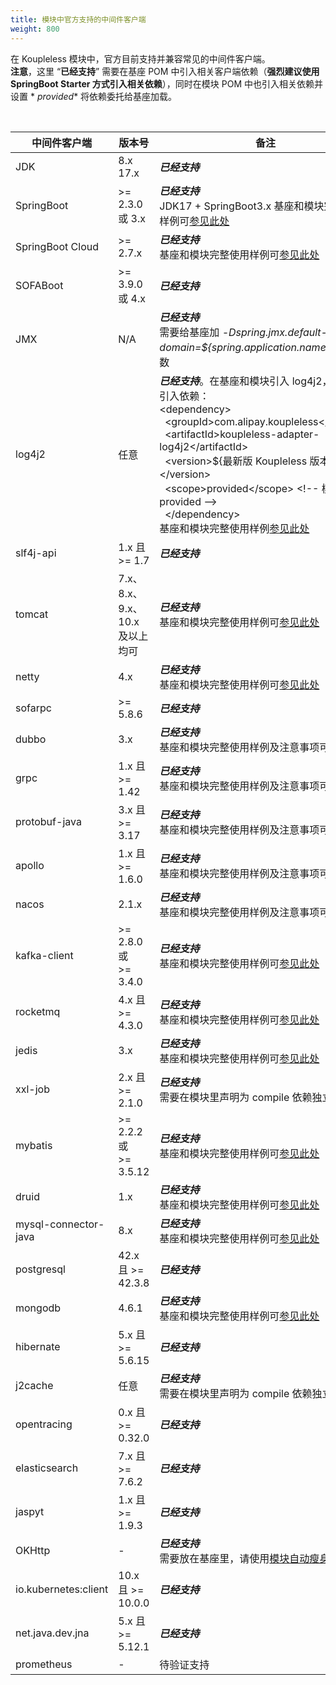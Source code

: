 ```yaml
---
title: 模块中官方支持的中间件客户端
weight: 800
---
```


在 Koupleless 模块中，官方目前支持并兼容常见的中间件客户端。<br />**注意**，这里 “**已经支持**” 需要在基座 POM
中引入相关客户端依赖（**强烈建议使用 SpringBoot Starter 方式引入相关依赖**），同时在模块 POM 中也引入相关依赖并设置 *
*<scope>provided</scope>** 将依赖委托给基座加载。

<br/>

| 中间件客户端               | 版本号                          | 备注                                                                                                                                                                                                                                                                                                                                                                                                                                                                                                                              |
|----------------------|------------------------------|---------------------------------------------------------------------------------------------------------------------------------------------------------------------------------------------------------------------------------------------------------------------------------------------------------------------------------------------------------------------------------------------------------------------------------------------------------------------------------------------------------------------------------|
| JDK                  | 8.x<br />17.x                | _**已经支持**_<br />                                                                                                                                                                                                                                                                                                                                                                                                                                                                                                                |
| SpringBoot           | >= 2.3.0  或  3.x             | _**已经支持**_<br />JDK17 + SpringBoot3.x 基座和模块完整使用样例可[参见此处](https://github.com/sofastack/koupleless/tree/master/samples/springboot3-samples/web/tomcat)                                                                                                                                                                                                                                                                                                                                                                            |
| SpringBoot Cloud     | >= 2.7.x                     | _**已经支持**_<br/> 基座和模块完整使用样例可[参见此处](https://github.com/sofastack/koupleless/tree/master/samples/springboot-samples/springcloud/)                                                                                                                                                                                                                                                                                                                                                                                                 |
| SOFABoot             | >= 3.9.0  或  4.x             | _**已经支持**_<br />                                                                                                                                                                                                                                                                                                                                                                                                                                                                                                                |
| JMX                  | N/A                          | _**已经支持**_<br /> 需要给基座加  _-Dspring.jmx.default-domain=${spring.application.name}_  启动参数 <br />                                                                                                                                                                                                                                                                                                                                                                                                                                  |
| log4j2               | 任意                           | _**已经支持**_。在基座和模块引入 log4j2，并额外引入依赖：<br/>&lt;dependency&gt;<br/>&nbsp;&nbsp;&lt;groupId&gt;com.alipay.koupleless&lt;/groupId&gt;<br/>&nbsp;&nbsp;&lt;artifactId&gt;koupleless-adapter-log4j2&lt;/artifactId&gt;<br/>&nbsp;&nbsp;&lt;version&gt;${最新版 Koupleless 版本}&lt;/version&gt;<br/>&nbsp;&nbsp;&lt;scope&gt;provided&lt;/scope&gt; &lt;!-- 模块需要 provided --&gt;<br/>&nbsp;&nbsp;&lt;/dependency&gt;<br/>基座和模块完整使用样例[参见此处](https://github.com/sofastack/koupleless/blob/master/samples/springboot-samples/logging/README.md) |
| slf4j-api            | 1.x 且 >= 1.7                 | _**已经支持**_<br />                                                                                                                                                                                                                                                                                                                                                                                                                                                                                                                |
| tomcat               | 7.x、8.x、9.x、10.x <br />及以上均可 | _**已经支持**_<br /> 基座和模块完整使用样例可[参见此处](https://github.com/sofastack/koupleless/blob/master/samples/springboot-samples/web/tomcat)                                                                                                                                                                                                                                                                                                                                                                                                  |
| netty                | 4.x                          | _**已经支持**_<br /> 基座和模块完整使用样例可[参见此处](https://github.com/sofastack/koupleless/blob/master/samples/springboot-samples/web/webflux)                                                                                                                                                                                                                                                                                                                                                                                                 |
| sofarpc              | >= 5.8.6                     | _**已经支持**_<br />                                                                                                                                                                                                                                                                                                                                                                                                                                                                                                                |
| dubbo                | 3.x                          | _**已经支持**_<br/>基座和模块完整使用样例及注意事项可[参见此处](https://github.com/sofastack/koupleless/blob/master/samples/dubbo-samples/rpc/grpc)                                                                                                                                                                                                                                                                                                                                                                                                      |
| grpc                 | 1.x 且 >= 1.42                | _**已经支持**_<br/>基座和模块完整使用样例及注意事项可[参见此处](https://github.com/sofastack/koupleless/blob/master/samples/dubbo-samples/rpc/grpc)                                                                                                                                                                                                                                                                                                                                                                                                      |
| protobuf-java        | 3.x 且 >= 3.17                | _**已经支持**_<br/>基座和模块完整使用样例及注意事项可[参见此处](https://github.com/sofastack/koupleless/blob/master/samples/dubbo-samples/rpc/grpc)                                                                                                                                                                                                                                                                                                                                                                                                      |
| apollo               | 1.x 且 >= 1.6.0               | _**已经支持**_<br/>基座和模块完整使用样例及注意事项可[参见此处](https://github.com/sofastack/koupleless/blob/master/samples/springboot-samples/config/apollo)                                                                                                                                                                                                                                                                                                                                                                                            |
| nacos                | 2.1.x                        | _**已经支持**_<br/>     基座和模块完整使用样例及注意事项可[参见此处](https://github.com/sofastack/koupleless/blob/master/samples/springboot-samples/config/nacos)                                                                                                                                                                                                                                                                                                                                                                                        |
| kafka-client         | >= 2.8.0  或<br />>= 3.4.0    | _**已经支持**_<br />基座和模块完整使用样例可[参见此处](https://github.com/sofastack/koupleless/blob/master/samples/springboot-samples/logging/README.md)                                                                                                                                                                                                                                                                                                                                                                                            |
| rocketmq             | 4.x 且 >= 4.3.0               | _**已经支持**_ <br/>基座和模块完整使用样例可[参见此处](https://github.com/sofastack/koupleless/blob/master/samples/springboot-samples/msg/rocketmq/README.md)                                                                                                                                                                                                                                                                                                                                                                                       |
| jedis                | 3.x                          | _**已经支持**_<br />基座和模块完整使用样例可[参见此处](https://github.com/sofastack/koupleless/tree/master/samples/springboot-samples/redis)                                                                                                                                                                                                                                                                                                                                                                                                        |
| xxl-job              | 2.x 且 >= 2.1.0               | _**已经支持**_<br />需要在模块里声明为 compile 依赖独立使用 <br/>                                                                                                                                                                                                                                                                                                                                                                                                                                                                                  |
| mybatis              | >= 2.2.2  或<br />>= 3.5.12   | _**已经支持**_<br />基座和模块完整使用样例可[参见此处](https://github.com/sofastack/koupleless/blob/master/samples/springboot-samples/db/mybatis/README.md)                                                                                                                                                                                                                                                                                                                                                                                    |
| druid                | 1.x                          | _**已经支持**_<br />基座和模块完整使用样例可[参见此处](https://github.com/sofastack/koupleless/blob/master/samples/springboot-samples/db/mybatis/README.md)                                                                                                                                                                                                                                                                                                                                                                                    |
| mysql-connector-java | 8.x                          | _**已经支持**_<br />基座和模块完整使用样例可[参见此处](https://github.com/sofastack/koupleless/blob/master/samples/springboot-samples/db/mybatis/README.md)                                                                                                                                                                                                                                                                                                                                                                                    |
| postgresql           | 42.x 且 >= 42.3.8             | _**已经支持**_                                                                                                                                                                                                                                                                                                                                                                                                                                                                                                                      |
| mongodb              | 4.6.1                        | _**已经支持**_ <br/>     基座和模块完整使用样例可[参见此处](https://github.com/sofastack/koupleless/blob/master/samples/springboot-samples/db/mongo/README.md)                                                                                                                                                                                                                                                                                                                                                                                 |
| hibernate            | 5.x 且 >= 5.6.15              | _**已经支持**_                                                                                                                                                                                                                                                                                                                                                                                                                                                                                                                      |
| j2cache              | 任意                           | _**已经支持**_<br />需要在模块里声明为 compile 依赖独立使用 <br/>                                                                                                                                                                                                                                                                                                                                                                                                                                                                                  |
| opentracing          | 0.x 且 >= 0.32.0              | _**已经支持**_                                                                                                                                                                                                                                                                                                                                                                                                                                                                                                                      |
| elasticsearch        | 7.x 且 >= 7.6.2               | _**已经支持**_                                                                                                                                                                                                                                                                                                                                                                                                                                                                                                                      |
| jaspyt               | 1.x 且 >= 1.9.3               | _**已经支持**_                                                                                                                                                                                                                                                                                                                                                                                                                                                                                                                      |
| OKHttp               | -                            | _**已经支持**_<br/>需要放在基座里，请使用[模块自动瘦身能力](https://github.com/sofastack/koupleless/blob/master/docs/content/zh-cn/docs/tutorials/module-development/module-slimming.md)                                                                                                                                                                                                                                                                                                                                                               |
| io.kubernetes:client | 10.x 且 >= 10.0.0             | _**已经支持**_                                                                                                                                                                                                                                                                                                                                                                                                                                                                                                                      |
| net.java.dev.jna     | 5.x 且 >= 5.12.1              | _**已经支持**_                                                                                                                                                                                                                                                                                                                                                                                                                                                                                                                      |
| prometheus           | -                            | 待验证支持                                                                                                                                                                                                                                                                                                                                                                                                                                                                                                                           |
